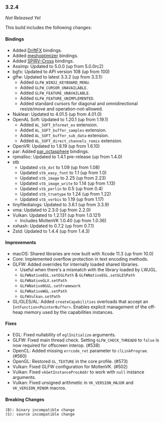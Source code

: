 ### 3.2.4

_Not Released Yet_

This build includes the following changes:

#### Bindings

- Added [DriftFX](https://github.com/eclipse-efx/efxclipse-drift) bindings.
- Added [meshoptimizer](https://github.com/zeux/meshoptimizer) bindings.
- Added [SPIRV-Cross](https://github.com/KhronosGroup/SPIRV-Cross) bindings.
- Assimp: Updated to 5.0.0 (up from 5.0.0rc2)
- bgfx: Updated to API version 108 (up from 100)
- glfw: Updated to latest 3.3.2 (up from 3.3.1):
    * Added `GLFW_WIN32_KEYBOARD_MENU`.
    * Added `GLFW_CURSOR_UNAVAILABLE`.
    * Added `GLFW_FEATURE_UNAVAILABLE`.
    * Added `GLFW_FEATURE_UNIMPLEMENTED`.
    * Added standard cursors for diagonal and omnidirectional resize/move and operation-not-allowed.
- Nuklear: Updated to 4.01.5 (up from 4.01.0)
- OpenAL Soft: Updated to 1.20.1 (up from 1.19.1)
    * Added `AL_SOFT_bformat_ex` extension.
    * Added `AL_SOFT_buffer_samples` extension.
    * Added `AL_SOFT_buffer_sub_data` extension.
    * Added `AL_SOFT_direct_channels_remix` extension.
- OpenVR: Updated to 1.8.19 (up from 1.6.10)
- par: Added [par_octasphere](https://prideout.net/blog/octasphere/) bindings.
- rpmalloc: Updated to 1.4.1 pre-release (up from 1.4.0)
- stb
    * Updated `stb_dxt` to 1.09 (up from 1.08)
    * Updated `stb_easy_font` to 1.1 (up from 1.0)
    * Updated `stb_image` to 2.25 (up from 2.23)
    * Updated `stb_image_write` to 1.14 (up from 1.13)
    * Updated `stb_perlin` to 0.5 (up from 0.4)
    * Updated `stb_truetype` to 1.24 (up from 1.22)
    * Updated `stb_vorbis` to 1.19 (up from 1.17)
- tinyfiledialogs: Updated to 3.6.1 (up from 3.3.9)
- vma: Updated to 2.3.0 (up from 2.2.0)
- Vulkan: Updated to 1.2.131 (up from 1.0.121)
    * Includes MoltenVK 1.0.40 (up from 1.0.36)
- xxhash: Updated to 0.7.2 (up from 0.7.1)
- Zstd: Updated to 1.4.4 (up from 1.4.3)

#### Improvements

- macOS: Shared libraries are now built with Xcode 11.3 (up from 10.0)
- Core: Implemented overflow protection in text encoding methods.
- GLFW: Added overrides for internally loaded shared libraries.
    * Useful when there's a mismatch with the library loaded by LWJGL.
    * `GLFWNativeEGL.setEGLPath` & `GLFWNativeEGL.setGLESPath`
    * `GLFWNativeGLX.setPath`
    * `GLFWNativeNSGL.setFramework`
    * `GLFWNativeWGL.setPath`
    * `GLFWVulkan.setPath`
- GL/GLES/AL: Added `createCapabilities` overloads that accept an `IntFunction<PointerBuffer>`. Enables explicit management of the off-heap memory used by the capabilities instances.

#### Fixes

- EGL: Fixed nullability of `eglInitialize` arguments.
- GLFW: Fixed main thread check. Setting `GLFW_CHECK_THREAD0` to `false` is now required for offscreen interop. (#538)
- OpenCL: Added missing `errcode_ret` parameter to `clLinkProgram`. (#560)
- OpenGL: Restored `GL_TEXTURE` in the core profile. (#573)
- Vulkan: Fixed GLFW configuration for MoltenVK. (#502)
- Vulkan: Fixed `vkGetInstanceProcAddr` to work with `null` instance arguments.
- Vulkan: Fixed unsigned arithmetic in `VK_VERSION_MAJOR` and `VK_VERSION_MINOR` macros.
    
#### Breaking Changes

```
(B): binary incompatible change
(S): source incompatible change
```
